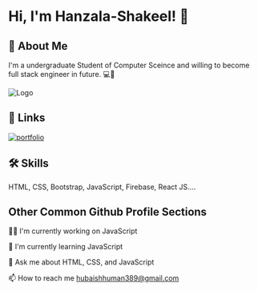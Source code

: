
# Hi, I'm Hanzala-Shakeel! 👋

## 🚀 About Me

I'm a undergraduate Student of Computer Sceince and willing to become full stack engineer in future. 💻👨‍

![Logo](https://camo.githubusercontent.com/4c8d92806e3c2322a2c390ffa0019c1d6f78a4d82108aa6946863ae362a763c8/68747470733a2f2f69322e77702e636f6d2f616c6c68746163636573732e696e666f2f77702d636f6e74656e742f75706c6f6164732f323031382f30332f70726f6772616d6d696e672e6769663f6669743d313238312532433731362673736c3d31)

## 🔗 Links

[![portfolio](https://img.shields.io/badge/my_portfolio-000?style=for-the-badge&logo=ko-fi&logoColor=white)](https://my-portfolio-9b79a.web.app/)

## 🛠 Skills

HTML, CSS, Bootstrap, JavaScript, Firebase, React JS....

## Other Common Github Profile Sections

👩‍💻 I'm currently working on JavaScript

🧠 I'm currently learning JavaScript

💬 Ask me about HTML, CSS, and JavaScript

📫 How to reach me hubaishhuman389@gmail.com



